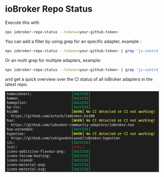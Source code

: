 # ioBroker Repo Status

Execute this with
```bash
npx iobroker-repo-status --token=<your-github-token>
```

You can add a filter by using grep for an specific adapter, example :
```bash
npx iobroker-repo-status --token=<your-github-token> | grep 'js-controller'
```

Or an multi grep for multiple adapters, example:
```bash
npx iobroker-repo-status --token=<your-github-token> | grep 'js-controller\|admin\|web'
```

and get a quick overview over the CI status of all ioBroker adapters in the latest repo:

<img src="img/cli.jpg" />
